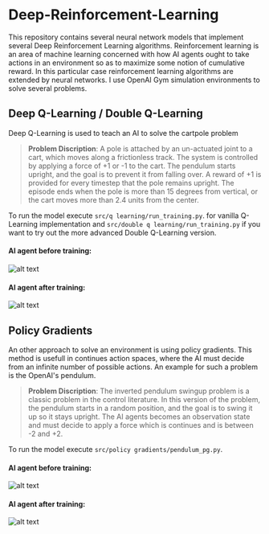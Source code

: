 # Deep-Reinforcement-Learning

This repository contains several neural network models that implement several Deep Reinforcement Learning algorithms. Reinforcement learning is an area of machine learning concerned with how AI agents ought to take actions in an environment so as to maximize some notion of cumulative reward. In this particular case reinforcement learning algorithms are extended by neural networks. I use OpenAI Gym simulation environments to solve several problems. 

## Deep Q-Learning / Double Q-Learning

Deep Q-Learning is used to teach an AI to solve the cartpole problem


> **Problem Discription**: A pole is attached by an un-actuated joint to a cart, which moves along a frictionless track. The system is controlled by applying a force of +1 or -1 to the cart. The pendulum starts upright, and the goal is to prevent it from falling over. A reward of +1 is provided for every timestep that the pole remains upright. The episode ends when the pole is more than 15 degrees from vertical, or the cart moves more than 2.4 units from the center.

To run the model execute `src/q learning/run_training.py`. for vanilla Q-Learning implementation and `src/double q learning/run_training.py` if you want to try out the more advanced Double Q-Learning version.

#### AI agent before training:
![alt text](https://github.com/artem-oppermann/Deep-Reinforcement-Learning/blob/master/gif%20samples/cartpole_before.gif)

#### AI agent after training:

![alt text](https://github.com/artem-oppermann/Deep-Reinforcement-Learning/blob/master/gif%20samples/cartpole_after4.gif)


## Policy Gradients

An other approach to solve an environment is using policy gradients. This method is usefull in continues action spaces, where the AI must decide from an infinite number of possible actions. An example for such a problem is the OpenAI's pendulum.

> **Problem Discription**: The inverted pendulum swingup problem is a classic problem in the control literature. In this version of the problem, the pendulum starts in a random position, and the goal is to swing it up so it stays upright. The AI agents becomes an observation state and must decide to apply a force which is continues and is between -2 and +2.

To run the model execute `src/policy gradients/pendulum_pg.py`. 
#### AI agent before training:

![alt text](https://github.com/artem-oppermann/Deep-Reinforcement-Learning/blob/master/gif%20samples/pendulum_before.gif)

#### AI agent after training:

![alt text](https://github.com/artem-oppermann/Deep-Reinforcement-Learning/blob/master/gif%20samples/pendulum_after.gif)


